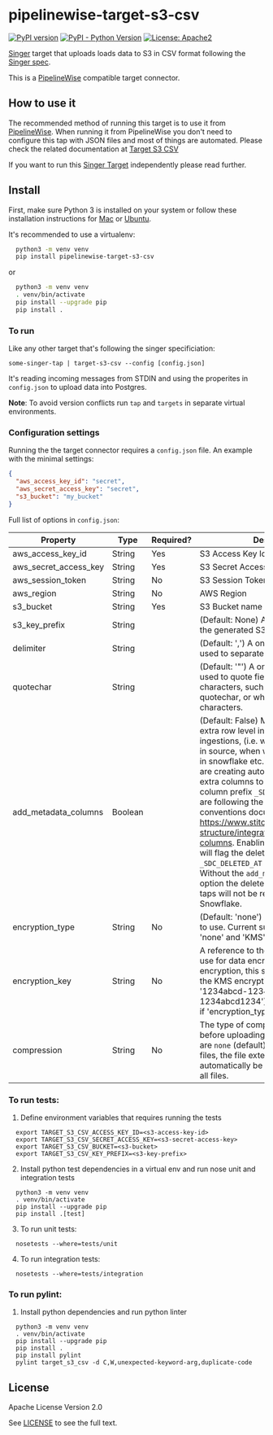 # pipelinewise-target-s3-csv

[![PyPI version](https://badge.fury.io/py/pipelinewise-target-s3-csv.svg)](https://badge.fury.io/py/pipelinewise-target-s3-csv)
[![PyPI - Python Version](https://img.shields.io/pypi/pyversions/pipelinewise-target-s3-csv.svg)](https://pypi.org/project/pipelinewise-target-s3-csv/)
[![License: Apache2](https://img.shields.io/badge/License-Apache2-yellow.svg)](https://opensource.org/licenses/Apache-2.0)

[Singer](https://www.singer.io/) target that uploads loads data to S3 in CSV format
following the [Singer spec](https://github.com/singer-io/getting-started/blob/master/docs/SPEC.md).

This is a [PipelineWise](https://transferwise.github.io/pipelinewise) compatible target connector.

## How to use it

The recommended method of running this target is to use it from [PipelineWise](https://transferwise.github.io/pipelinewise). When running it from PipelineWise you don't need to configure this tap with JSON files and most of things are automated. Please check the related documentation at [Target S3 CSV](https://transferwise.github.io/pipelinewise/connectors/targets/s3_csv.html)

If you want to run this [Singer Target](https://singer.io) independently please read further.

## Install

First, make sure Python 3 is installed on your system or follow these
installation instructions for [Mac](http://docs.python-guide.org/en/latest/starting/install3/osx/) or
[Ubuntu](https://www.digitalocean.com/community/tutorials/how-to-install-python-3-and-set-up-a-local-programming-environment-on-ubuntu-16-04).

It's recommended to use a virtualenv:

```bash
  python3 -m venv venv
  pip install pipelinewise-target-s3-csv
```

or

```bash
  python3 -m venv venv
  . venv/bin/activate
  pip install --upgrade pip
  pip install .
```

### To run

Like any other target that's following the singer specificiation:

`some-singer-tap | target-s3-csv --config [config.json]`

It's reading incoming messages from STDIN and using the properites in `config.json` to upload data into Postgres.

**Note**: To avoid version conflicts run `tap` and `targets` in separate virtual environments.

### Configuration settings

Running the the target connector requires a `config.json` file. An example with the minimal settings:

   ```json
   {
     "aws_access_key_id": "secret",
     "aws_secret_access_key": "secret",
     "s3_bucket": "my_bucket"
   }
   ```

Full list of options in `config.json`:

| Property                            | Type    | Required?  | Description                                                   |
| -------------------------------------|---------|------------|---------------------------------------------------------------|
| aws_access_key_id                   | String  | Yes        | S3 Access Key Id                                              |
| aws_secret_access_key               | String  | Yes        | S3 Secret Access Key                                          |
| aws_session_token                   | String  | No         | S3 Session Token                                              |
| aws_region                          | String  | No         | AWS Region                                                    |
| s3_bucket                           | String  | Yes        | S3 Bucket name                                                |
| s3_key_prefix                       | String  |            | (Default: None) A static prefix before the generated S3 key names. |
| delimiter                           | String  |            | (Default: ',') A one-character string used to separate fields. |
| quotechar                           | String  |            | (Default: '"') A one-character string used to quote fields containing special characters, such as the delimiter or quotechar, or which contain new-line characters. |
| add_metadata_columns                | Boolean |            | (Default: False) Metadata columns add extra row level information about data ingestions, (i.e. when was the row read in source, when was inserted or deleted in snowflake etc.) Metadata columns are creating automatically by adding extra columns to the tables with a column prefix `_SDC_`. The column names are following the stitch naming conventions documented at https://www.stitchdata.com/docs/data-structure/integration-schemas#sdc-columns. Enabling metadata columns will flag the deleted rows by setting the `_SDC_DELETED_AT` metadata column. Without the `add_metadata_columns` option the deleted rows from singer taps will not be recongisable in Snowflake. |
| encryption_type                     | String  | No         | (Default: 'none') The type of encryption to use. Current supported options are: 'none' and 'KMS'. |
| encryption_key                      | String  | No         | A reference to the encryption key to use for data encryption. For KMS encryption, this should be the name of the KMS encryption key ID (e.g. '1234abcd-1234-1234-1234-1234abcd1234'). This field is ignored if 'encryption_type' is none or blank. |
| compression                         | String  | No         | The type of compression to apply before uploading. Supported options are `none` (default) and `gzip`. For gzipped files, the file extension will automatically be changed to `.csv.gz` for all files. |

### To run tests:

1. Define environment variables that requires running the tests
```
  export TARGET_S3_CSV_ACCESS_KEY_ID=<s3-access-key-id>
  export TARGET_S3_CSV_SECRET_ACCESS_KEY=<s3-secret-access-key>
  export TARGET_S3_CSV_BUCKET=<s3-bucket>
  export TARGET_S3_CSV_KEY_PREFIX=<s3-key-prefix>
```

2. Install python test dependencies in a virtual env and run nose unit and integration tests
```
  python3 -m venv venv
  . venv/bin/activate
  pip install --upgrade pip
  pip install .[test]
```

3. To run unit tests:
```
  nosetests --where=tests/unit
```

4. To run integration tests:
```
  nosetests --where=tests/integration
```

### To run pylint:

1. Install python dependencies and run python linter
```
  python3 -m venv venv
  . venv/bin/activate
  pip install --upgrade pip
  pip install .
  pip install pylint
  pylint target_s3_csv -d C,W,unexpected-keyword-arg,duplicate-code
```

## License

Apache License Version 2.0

See [LICENSE](LICENSE) to see the full text.

